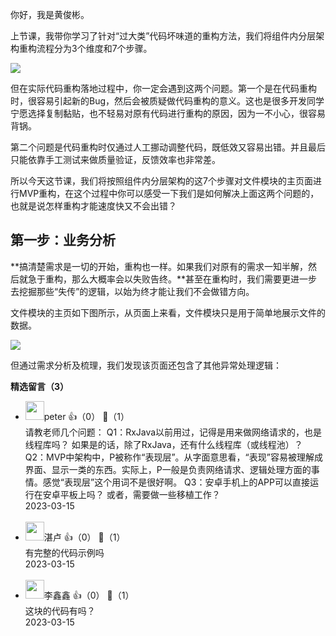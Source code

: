 你好，我是黄俊彬。

上节课，我带你学习了针对“过大类”代码坏味道的重构方法，我们将组件内分层架构重构流程分为3个维度和7个步骤。

![](https://static001.geekbang.org/resource/image/75/ae/75d88677c0284663ac8ae5fa585459ae.jpg?wh=3450x2069)

但在实际代码重构落地过程中，你一定会遇到这两个问题。第一个是在代码重构时，很容易引起新的Bug，然后会被质疑做代码重构的意义。这也是很多开发同学宁愿选择复制黏贴，也不轻易对原有代码进行重构的原因，因为一不小心，很容易背锅。

第二个问题是代码重构时仅通过人工挪动调整代码，既低效又容易出错。并且最后只能依靠手工测试来做质量验证，反馈效率也非常差。

所以今天这节课，我们将按照组件内分层架构的这7个步骤对文件模块的主页面进行MVP重构，在这个过程中你可以感受一下我们是如何解决上面这两个问题的，也就是说怎样重构才能速度快又不会出错？

## 第一步：业务分析

**搞清楚需求是一切的开始，重构也一样。如果我们对原有的需求一知半解，然后就急于重构，那么大概率会以失败告终。**甚至在重构时，我们需要更进一步去挖掘那些“失传”的逻辑，以始为终才能让我们不会做错方向。

文件模块的主页如下图所示，从页面上来看，文件模块只是用于简单地展示文件的数据。

![](https://static001.geekbang.org/resource/image/9d/88/9d61e4d309b1ea590e707124d136aa88.jpg?wh=3000x2769)

但通过需求分析及梳理，我们发现该页面还包含了其他异常处理逻辑：
<div><strong>精选留言（3）</strong></div><ul>
<li><img src="https://static001.geekbang.org/account/avatar/00/10/25/87/f3a69d1b.jpg" width="30px"><span>peter</span> 👍（0） 💬（1）<div>请教老师几个问题：
Q1：RxJava以前用过，记得是用来做网络请求的，也是线程库吗？
如果是的话，除了RxJava，还有什么线程库（或线程池）？
Q2：MVP中架构中，P被称作“表现层”。从字面意思看，“表现”容易被理解成界面、显示一类的东西。实际上，P一般是负责网络请求、逻辑处理方面的事情。感觉“表现层”这个用词不是很好啊。
Q3：安卓手机上的APP可以直接运行在安卓平板上吗？
或者，需要做一些移植工作？</div>2023-03-15</li><br/><li><img src="https://static001.geekbang.org/account/avatar/00/11/1f/67/72f8fcf2.jpg" width="30px"><span>湛卢</span> 👍（0） 💬（1）<div>有完整的代码示例吗</div>2023-03-15</li><br/><li><img src="https://static001.geekbang.org/account/avatar/00/11/d6/7d/4b09b0bf.jpg" width="30px"><span>李鑫鑫</span> 👍（0） 💬（1）<div>这块的代码有吗？</div>2023-03-15</li><br/>
</ul>